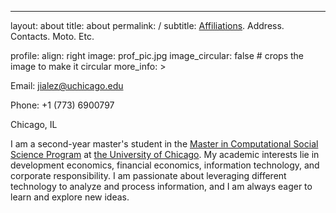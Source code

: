 ---
layout: about
title: about
permalink: /
subtitle: <a href='#'>Affiliations</a>. Address. Contacts. Moto. Etc.

profile:
  align: right
  image: prof_pic.jpg
  image_circular: false # crops the image to make it circular
  more_info: >
    <p>Email: jialez@uchicago.edu</p>
    <p>Phone: +1 (773) 6900797</p>
    <p>Chicago, IL </p>



I am a second-year master's student in the [Master in Computational Social Science Program](https://cs.uchicago.edu/mpcs-pre-doctoral-program/) at [the University of Chicago](https://www.uchicago.edu/). My academic interests lie in development economics, financial economics, information technology, and corporate responsibility. I am passionate about leveraging different technology to analyze and process information, and I am always eager to learn and explore new ideas.
